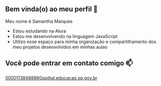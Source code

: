 ## Bem vinda(o) ao meu perfil 💜 ##

Meu nome é Samantha Marques
* Estou estudando na Alura
* Estou me desenvolvendo na linguagem JavaScript
* Utilizo esse espaço para minha organização e compartilhamento dos meu projetos desenvolvidos em minhas aulas

## Você pode entrar em contato comigo 📫 ##

00001138488860sp@al.educacao.sp.gov.br

